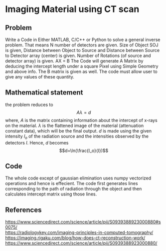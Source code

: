 # Imaging Material using CT scan

## Problem

Write a Code in Either MATLAB, C/C++ or Python to solve a general inverse problem. That means N number of detectors are given. Size of Object SOJ is given, Distance between Object to Source and Distance between Source to Detector array (center) is given. Number of Rotations (of source and detector array) is given. AX = B The Code will generate A Matrix by deducing the intercept length under a square Pixel using Simple Geometry and above info. The B matrix is given as well. The code must allow user to give any values of these quantity.

## Mathematical statement

the problem reduces to
$$A \lambda = d$$
where, $A$ is the matrix containing information about the intercept of x-rays on the material.
$\lambda$ is the flattened image of the material (attenuation constant data), which will be the final output.
$d$ is made using the given intensity $I_o$ of the  radiation source and the intensities observed by the detectors $I$.
Hence, $d$ becomes $$d=\ln(\frac{I_o}{I})$$

## Code
The whole code except of gaussian elimination uses numpy vectorized operations and hence is effecient. The code first generates lines corresponding to the path of radiation through the object and then calculates intercept matrix using those lines.

## References

<https://www.sciencedirect.com/science/article/pii/S0939388923000880#s0075/> \
<https://radiologykey.com/imaging-principles-in-computed-tomography/> \
<https://imaging.rigaku.com/blog/how-does-ct-reconstruction-work/> \
<https://www.sciencedirect.com/science/article/pii/S0939388923000880/>
